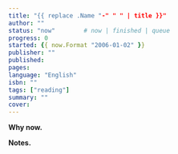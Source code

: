 ```yaml
---
title: "{{ replace .Name "-" " " | title }}"
author: ""
status: "now"        # now | finished | queue
progress: 0
started: {{ now.Format "2006-01-02" }}
publisher: ""
published:
pages:
language: "English"
isbn: ""
tags: ["reading"]
summary: ""
cover:
---
```

**Why now.** 

**Notes.**
